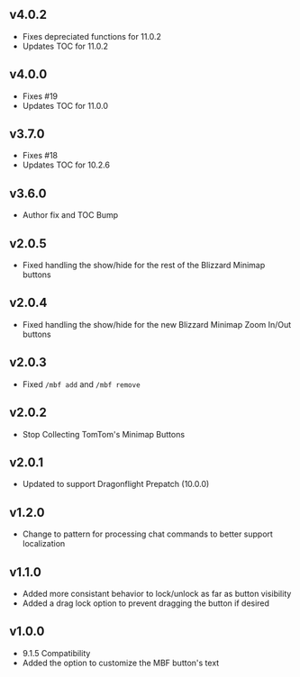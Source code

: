 ## v4.0.2  

* Fixes depreciated functions for 11.0.2
* Updates TOC for 11.0.2

## v4.0.0

* Fixes #19  
* Updates TOC for 11.0.0

## v3.7.0

* Fixes #18  
* Updates TOC for 10.2.6  

## v3.6.0

* Author fix and TOC Bump

## v2.0.5

* Fixed handling the show/hide for the rest of the Blizzard Minimap buttons

## v2.0.4

* Fixed handling the show/hide for the new Blizzard Minimap Zoom In/Out buttons

## v2.0.3

* Fixed `/mbf add` and `/mbf remove`

## v2.0.2

* Stop Collecting TomTom's Minimap Buttons

## v2.0.1

* Updated to support Dragonflight Prepatch (10.0.0)

## v1.2.0

* Change to pattern for processing chat commands to better support localization

## v1.1.0

* Added more consistant behavior to lock/unlock as far as button visibility
* Added a drag lock option to prevent dragging the button if desired

## v1.0.0

* 9.1.5 Compatibility  
* Added the option to customize the MBF button's text  
    
